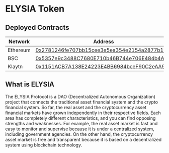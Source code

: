 # ELYSIA Token

## Deployed Contracts
| Network  | Address                                                                                                                  |
|----------|--------------------------------------------------------------------------------------------------------------------------|
| Ethereum | [0x2781246fe707bb15cee3e5ea354e2154a2877b16](https://etherscan.io/token/0x2781246fe707bb15cee3e5ea354e2154a2877b16)      |
| BSC      | [0x5357e9c3488C7680E710b46B744e706E484b4Ad7](https://bscscan.com/address/0x5357e9c3488C7680E710b46B744e706E484b4Ad7)     |
| Klaytn   | [0x1151ACB7A138E24223E4BB6984bceF90C2eAA9A5](https://klaytnscope.com/account/0x1151ACB7A138E24223E4BB6984bceF90C2eAA9A5) |


## What is ELYSIA
The ELYSIA Protocol is a DAO (Decentralized Autonomous Organization) project that connects the traditional asset financial system and the crypto financial system. So far, the real asset and the cryptocurrency asset financial markets have grown independently in their respective fields. Each area has completely different characteristics, and you can find opposing strengths and weaknesses. For example, the real asset market is fast and easy to monitor and supervise because it is under a centralized system, including government agencies. On the other hand, the cryptocurrency asset market is free and transparent because it is based on a decentralized system using blockchain technology.
